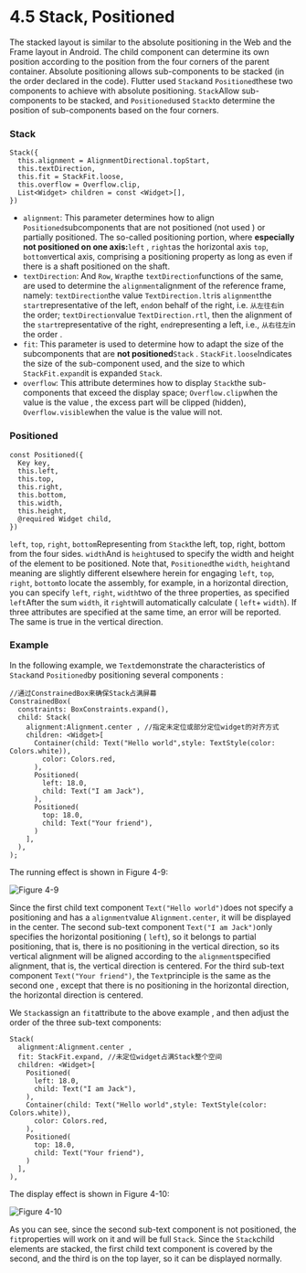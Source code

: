 # 4.5 Stack, Positioned

The stacked layout is similar to the absolute positioning in the Web and the Frame layout in Android. The child component can determine its own position according to the position from the four corners of the parent container. Absolute positioning allows sub-components to be stacked (in the order declared in the code). Flutter used `Stack`and `Positioned`these two components to achieve with absolute positioning. `Stack`Allow sub-components to be stacked, and `Positioned`used `Stack`to determine the position of sub-components based on the four corners.

### Stack

```
Stack({
  this.alignment = AlignmentDirectional.topStart,
  this.textDirection,
  this.fit = StackFit.loose,
  this.overflow = Overflow.clip,
  List<Widget> children = const <Widget>[],
})

```

-   `alignment`: This parameter determines how to align `Positioned`subcomponents that are not positioned (not used ) or partially positioned. The so-called positioning portion, where **especially not positioned on one axis:**`left` , `right`as the horizontal axis `top`, `bottom`vertical axis, comprising a positioning property as long as even if there is a shaft positioned on the shaft.
-   `textDirection`: And `Row`, `Wrap`the `textDirection`functions of the same, are used to determine the `alignment`alignment of the reference frame, namely: `textDirection`the value `TextDirection.ltr`is `alignment`the `start`representative of the left, `end`on behalf of the right, i.e. `从左往右`in the order; `textDirection`value `TextDirection.rtl`, then the alignment of the `start`representative of the right, `end`representing a left, i.e., `从右往左`in the order .
-   `fit`: This parameter is used to determine how to adapt the size of the subcomponents that are **not positioned**`Stack` . `StackFit.loose`Indicates the size of the sub-component used, and the size to which `StackFit.expand`it is expanded `Stack`.
-   `overflow`: This attribute determines how to display `Stack`the sub-components that exceed the display space; `Overflow.clip`when the value is the value , the excess part will be clipped (hidden), `Overflow.visible`when the value is the value will not.

### Positioned

```
const Positioned({
  Key key,
  this.left, 
  this.top,
  this.right,
  this.bottom,
  this.width,
  this.height,
  @required Widget child,
})

```

`left`, `top`, `right`, `bottom`Representing from `Stack`the left, top, right, bottom from the four sides. `width`And is `height`used to specify the width and height of the element to be positioned. Note that, `Positioned`the `width`, `height`and meaning are slightly different elsewhere herein for engaging `left`, `top`, `right`, `bottom`to locate the assembly, for example, in a horizontal direction, you can specify `left`, `right`, `width`two of the three properties, as specified `left`After the sum `width`, it `right`will automatically calculate ( `left`+ `width`). If three attributes are specified at the same time, an error will be reported. The same is true in the vertical direction.

### Example

In the following example, we `Text`demonstrate the characteristics of `Stack`and `Positioned`by positioning several components :

```
//通过ConstrainedBox来确保Stack占满屏幕
ConstrainedBox(
  constraints: BoxConstraints.expand(),
  child: Stack(
    alignment:Alignment.center , //指定未定位或部分定位widget的对齐方式
    children: <Widget>[
      Container(child: Text("Hello world",style: TextStyle(color: Colors.white)),
        color: Colors.red,
      ),
      Positioned(
        left: 18.0,
        child: Text("I am Jack"),
      ),
      Positioned(
        top: 18.0,
        child: Text("Your friend"),
      )        
    ],
  ),
);

```

The running effect is shown in Figure 4-9:

![Figure 4-9](https://pcdn.flutterchina.club/imgs/4-9.png)

Since the first child text component `Text("Hello world")`does not specify a positioning and has a `alignment`value `Alignment.center`, it will be displayed in the center. The second sub-text component `Text("I am Jack")`only specifies the horizontal positioning ( `left`), so it belongs to partial positioning, that is, there is no positioning in the vertical direction, so its vertical alignment will be aligned according to the `alignment`specified alignment, that is, the vertical direction is centered. For the third sub-text component `Text("Your friend")`, the `Text`principle is the same as the second one , except that there is no positioning in the horizontal direction, the horizontal direction is centered.

We `Stack`assign an `fit`attribute to the above example , and then adjust the order of the three sub-text components:

```
Stack(
  alignment:Alignment.center ,
  fit: StackFit.expand, //未定位widget占满Stack整个空间
  children: <Widget>[
    Positioned(
      left: 18.0,
      child: Text("I am Jack"),
    ),
    Container(child: Text("Hello world",style: TextStyle(color: Colors.white)),
      color: Colors.red,
    ),
    Positioned(
      top: 18.0,
      child: Text("Your friend"),
    )
  ],
),

```

The display effect is shown in Figure 4-10:

![Figure 4-10](https://pcdn.flutterchina.club/imgs/4-10.png)

As you can see, since the second sub-text component is not positioned, the `fit`properties will work on it and will be full `Stack`. Since the `Stack`child elements are stacked, the first child text component is covered by the second, and the third is on the top layer, so it can be displayed normally.